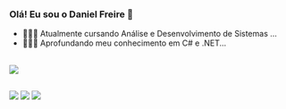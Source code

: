 ### Olá! Eu sou o Daniel Freire 👋

- 👨🏻‍🎓 Atualmente cursando Análise e Desenvolvimento de Sistemas ...
- 🧑🏻‍💻 Aprofundando meu conhecimento em C# e .NET...



<div style="display: inline_block"><br>
  <img src="https://skillicons.dev/icons?i=java,cs,dotnet,github,vscode,&perline=14" />
</div>

##


<div> 
  <a href="https://www.instagram.com/dbotas_/" target="_blank"><img src="https://img.shields.io/badge/-Instagram-%23E4405F?style=for-the-badge&logo=instagram&logoColor=white" target="_blank"></a>
  <a href = "mailto:danielcfreire02@gmail.com"><img src="https://img.shields.io/badge/Gmail-D14836?style=for-the-badge&logo=gmail&logoColor=white" target="_blank"></a>
  <a href="https://www.linkedin.com/in/daniel-freire-565352214" target="_blank"><img src="https://img.shields.io/badge/-LinkedIn-%230077B5?style=for-the-badge&logo=linkedin&logoColor=white" target="_blank"></a> 
</div>

